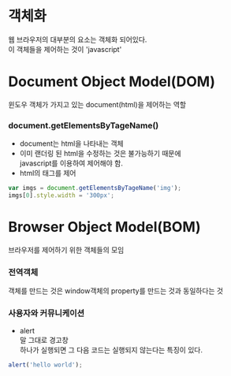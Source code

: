 # 객체화
웹 브라우저의 대부분의 요소는 객체화 되어있다.   
이 객체들을 제어하는 것이 'javascript'  

# Document Object Model(DOM)
윈도우 객체가 가지고 있는 document(html)을 제어하는 역할

### document.getElementsByTageName()
* document는 html을 나타내는 객체
* 이미 랜더링 된 html을 수정하는 것은 불가능하기 때문에   
javascript를 이용하여 제어해야 함.
* html의 태그를 제어
```js
var imgs = document.getElementsByTageName('img');
imgs[0].style.width = '300px';
```

# Browser Object Model(BOM)
브라우저를 제어하기 위한 객체들의 모임

### 전역객체
객체를 만드는 것은 window객체의 property를 만드는 것과 동일하다는 것

### 사용자와 커뮤니케이션
* alert   
말 그대로 경고창    
하나가 실행되면 그 다음 코드는 실행되지 않는다는 특징이 있다.
```js
alert('hello world');
```

